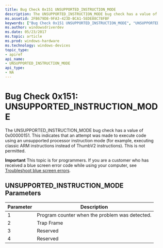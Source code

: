 ```yaml
---
title: Bug Check 0x151 UNSUPPORTED_INSTRUCTION_MODE
description: The UNSUPPORTED_INSTRUCTION_MODE bug check has a value of 0x00000151.
ms.assetid: 2FB679D8-9FA3-423D-BCA1-5EDE88C78FBF
keywords: ["Bug Check 0x151 UNSUPPORTED_INSTRUCTION_MODE", "UNSUPPORTED_INSTRUCTION_MODE"]
ms.author: windowsdriverdev
ms.date: 05/23/2017
ms.topic: article
ms.prod: windows-hardware
ms.technology: windows-devices
topic_type:
- apiref
api_name:
- UNSUPPORTED_INSTRUCTION_MODE
api_type:
- NA
---
```


# Bug Check 0x151: UNSUPPORTED\_INSTRUCTION\_MODE


The UNSUPPORTED\_INSTRUCTION\_MODE bug check has a value of 0x00000151. This indicates that an attempt was made to execute code using an unsupported processor instruction mode (for example, executing classic ARM instructions instead of ThumbV2 instructions). This is not permitted.

**Important** This topic is for programmers. If you are a customer who has received a blue screen error code while using your computer, see [Troubleshoot blue screen errors](http://windows.microsoft.com/windows-10/troubleshoot-blue-screen-errors).

## UNSUPPORTED\_INSTRUCTION\_MODE Parameters


| Parameter | Description                                    |
|-----------|------------------------------------------------|
| 1         | Program counter when the problem was detected. |
| 2         | Trap Frame                                     |
| 3         | Reserved                                       |
| 4         | Reserved                                       |

 

 

 




